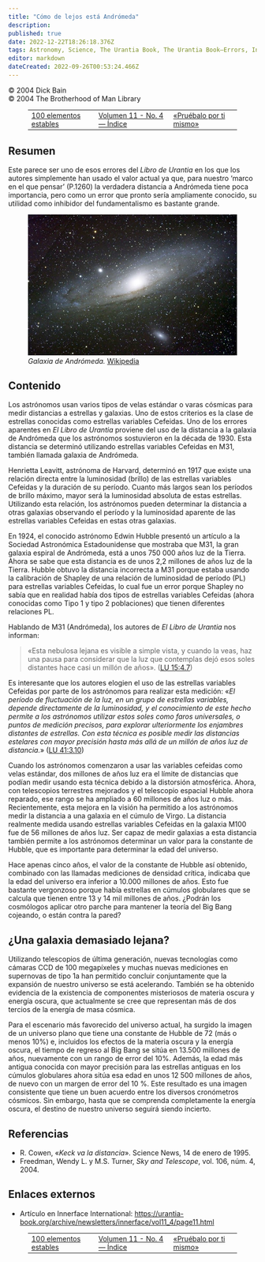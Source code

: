 ```yaml
---
title: "Cómo de lejos está Andrómeda"
description: 
published: true
date: 2022-12-22T18:26:18.376Z
tags: Astronomy, Science, The Urantia Book, The Urantia Book—Errors, Innerface International, article
editor: markdown
dateCreated: 2022-09-26T00:53:24.466Z
---
```


<p class="v-card v-sheet theme--light grey lighten-3 px-2">© 2004 Dick Bain<br>© 2004 The Brotherhood of Man Library</p>
<figure class="table chapter-navigator">
  <table>
    <tbody>
      <tr>
        <td>
        <a href="/es/article/Ken_Glasziou/100_stable_elements_2">
          <span class="mdi mdi-arrow-left-drop-circle"></span><span class="pl-2">100 elementos estables</span>
        </a>
        </td>
        <td>
        <a href="/es/index/articles_innerface#volumen-11-no-4">
          <span class="mdi mdi-book-open-variant"></span><span class="pl-2">Volumen 11 - No. 4 — Índice</span>
        </a>
        </td>
        <td>
        <a href="/es/article/Ken_Glasziou/Prove_it_to_yourself_for_yourself">
          <span class="pr-2">«Pruébalo por ti mismo»</span><span class="mdi mdi-arrow-right-drop-circle"></span>
        </a>
        </td>
      </tr>
    </tbody>
  </table>
</figure>


## Resumen

Este parece ser uno de esos errores del _Libro de Urantia_ en los que los autores simplemente han usado el valor actual ya que, para nuestro ‘marco en el que pensar’ (P.1260) la verdadera distancia a Andrómeda tiene poca importancia, pero como un error que pronto sería ampliamente conocido, su utilidad como inhibidor del fundamentalismo es bastante grande.

<figure class="image urantiapedia">
<img src="/image/article/Dick_Bain/How_far_to_Andromeda/M31bobo.jpg">
<figcaption><em>Galaxia de Andrómeda.</em> <a href="https://en.wikipedia.org/wiki/Andromeda_Galaxy">Wikipedia</a> </figcaption>
</figure>

## Contenido

Los astrónomos usan varios tipos de velas estándar o varas cósmicas para medir distancias a estrellas y galaxias. Uno de estos criterios es la clase de estrellas conocidas como estrellas variables Cefeidas. Uno de los errores aparentes en _El Libro de Urantia_ proviene del uso de la distancia a la galaxia de Andrómeda que los astrónomos sostuvieron en la década de 1930. Esta distancia se determinó utilizando estrellas variables Cefeidas en M31, también llamada galaxia de Andrómeda.

Henrietta Leavitt, astrónoma de Harvard, determinó en 1917 que existe una relación directa entre la luminosidad (brillo) de las estrellas variables Cefeidas y la duración de su período. Cuanto más largos sean los períodos de brillo máximo, mayor será la luminosidad absoluta de estas estrellas. Utilizando esta relación, los astrónomos pueden determinar la distancia a otras galaxias observando el período y la luminosidad aparente de las estrellas variables Cefeidas en estas otras galaxias.

En 1924, el conocido astrónomo Edwin Hubble presentó un artículo a la Sociedad Astronómica Estadounidense que mostraba que M31, la gran galaxia espiral de Andrómeda, está a unos 750 000 años luz de la Tierra. Ahora se sabe que esta distancia es de unos 2,2 millones de años luz de la Tierra. Hubble obtuvo la distancia incorrecta a M31 porque estaba usando la calibración de Shapley de una relación de luminosidad de período (PL) para estrellas variables Cefeidas, lo cual fue un error porque Shapley no sabía que en realidad había dos tipos de estrellas variables Cefeidas (ahora conocidas como Tipo 1 y tipo 2 poblaciones) que tienen diferentes relaciones PL.

Hablando de M31 (Andrómeda), los autores de _El Libro de Urantia_ nos informan:

> «Esta nebulosa lejana es visible a simple vista, y cuando la veas, haz una pausa para considerar que la luz que contemplas dejó esos soles distantes hace casi un millón de años». (<a id="a55_182"></a>[LU 15:4.7](/es/The_Urantia_Book/15#p4_7))

Es interesante que los autores elogien el uso de las estrellas variables Cefeidas por parte de los astrónomos para realizar esta medición: «_El período de fluctuación de la luz, en un grupo de estrellas variables, depende directamente de la luminosidad, y el conocimiento de este hecho permite a los astrónomos utilizar estos soles como faros universales, o puntos de medición precisos, para explorar ulteriormente los enjambres distantes de estrellas. Con esta técnica es posible medir las distancias estelares con mayor precisión hasta más allá de un millón de años luz de distancia._» (<a id="a57_589"></a>[LU 41:3.10](/es/The_Urantia_Book/41#p3_10))

Cuando los astrónomos comenzaron a usar las variables cefeidas como velas estándar, dos millones de años luz era el límite de distancias que podían medir usando esta técnica debido a la distorsión atmosférica. Ahora, con telescopios terrestres mejorados y el telescopio espacial Hubble ahora reparado, ese rango se ha ampliado a 60 millones de años luz o más. Recientemente, esta mejora en la visión ha permitido a los astrónomos medir la distancia a una galaxia en el cúmulo de Virgo. La distancia realmente medida usando estrellas variables Cefeidas en la galaxia M100 fue de 56 millones de años luz. Ser capaz de medir galaxias a esta distancia también permite a los astrónomos determinar un valor para la constante de Hubble, que es importante para determinar la edad del universo.

Hace apenas cinco años, el valor de la constante de Hubble así obtenido, combinado con las llamadas mediciones de densidad crítica, indicaba que la edad del universo era inferior a 10.000 millones de años. Esto fue bastante vergonzoso porque había estrellas en cúmulos globulares que se calcula que tienen entre 13 y 14 mil millones de años. ¿Podrán los cosmólogos aplicar otro parche para mantener la teoría del Big Bang cojeando, o están contra la pared?

## ¿Una galaxia demasiado lejana?

Utilizando telescopios de última generación, nuevas tecnologías como cámaras CCD de 100 megapíxeles y muchas nuevas mediciones en supernovas de tipo 1a han permitido concluir conjuntamente que la expansión de nuestro universo se está acelerando. También se ha obtenido evidencia de la existencia de componentes misteriosos de materia oscura y energía oscura, que actualmente se cree que representan más de dos tercios de la energía de masa cósmica.

Para el escenario más favorecido del universo actual, ha surgido la imagen de un universo plano que tiene una constante de Hubble de 72 (más o menos 10%) e, incluidos los efectos de la materia oscura y la energía oscura, el tiempo de regreso al Big Bang se sitúa en 13.500 millones de años, nuevamente con un rango de error del 10%. Además, la edad más antigua conocida con mayor precisión para las estrellas antiguas en los cúmulos globulares ahora sitúa esa edad en unos 12 500 millones de años, de nuevo con un margen de error del 10 %. Este resultado es una imagen consistente que tiene un buen acuerdo entre los diversos cronómetros cósmicos. Sin embargo, hasta que se comprenda completamente la energía oscura, el destino de nuestro universo seguirá siendo incierto.

## Referencias

- R. Cowen, «_Keck va la distancia_». Science News, 14 de enero de 1995.
- Freedman, Wendy L. y M.S. Turner, _Sky and Telescope_, vol. 106, núm. 4, 2004.

## Enlaces externos

- Artículo en Innerface International: https://urantia-book.org/archive/newsletters/innerface/vol11_4/page11.html

<figure class="table chapter-navigator">
  <table>
    <tbody>
      <tr>
        <td>
        <a href="/es/article/Ken_Glasziou/100_stable_elements_2">
          <span class="mdi mdi-arrow-left-drop-circle"></span><span class="pl-2">100 elementos estables</span>
        </a>
        </td>
        <td>
        <a href="/es/index/articles_innerface#volumen-11-no-4">
          <span class="mdi mdi-book-open-variant"></span><span class="pl-2">Volumen 11 - No. 4 — Índice</span>
        </a>
        </td>
        <td>
        <a href="/es/article/Ken_Glasziou/Prove_it_to_yourself_for_yourself">
          <span class="pr-2">«Pruébalo por ti mismo»</span><span class="mdi mdi-arrow-right-drop-circle"></span>
        </a>
        </td>
      </tr>
    </tbody>
  </table>
</figure>
